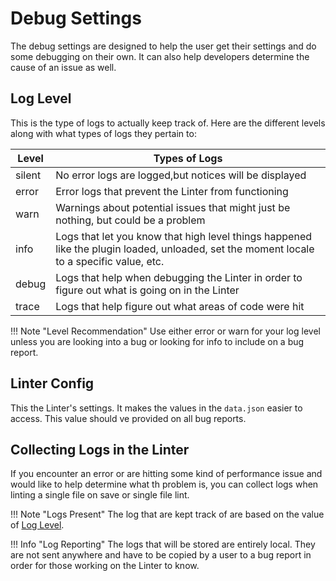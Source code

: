 # Debug Settings

The debug settings are designed to help the user get their settings and do some debugging on their own. It can also help developers determine the cause of an issue as well.

## Log Level

This is the type of logs to actually keep track of.
Here are the different levels along with what types of logs they pertain to:

| Level | Types of Logs |
| ----- | ------------- |
| silent | No error logs are logged,but notices will be displayed |
| error | Error logs that prevent the Linter from functioning |
| warn | Warnings about potential issues that might just be nothing, but could be a problem |
| info | Logs that let you know that high level things happened like the plugin loaded, unloaded, set the moment locale to a specific value, etc. |
| debug | Logs that help when debugging the Linter in order to figure out what is going on in the Linter |
| trace | Logs that help figure out what areas of code were hit |

!!! Note "Level Recommendation"
    Use either error or warn for your log level unless you are looking into a bug or looking for info to include on a bug report.

## Linter Config

This the Linter's settings. It makes the values in the `data.json` easier to access. This value should ve provided on all bug reports.

## Collecting Logs in the Linter

If you encounter an error or are hitting some kind of performance issue and would like to help determine what th problem is, you can collect logs when linting a single file on save or single file lint.

!!! Note "Logs Present"
    The log that are kept track of are based on the value of [Log Level](#log-level).

!!! Info "Log Reporting"
    The logs that will be stored are entirely local. They are not sent anywhere and have to be copied by a user to a bug report in order for those working on the Linter to know.

